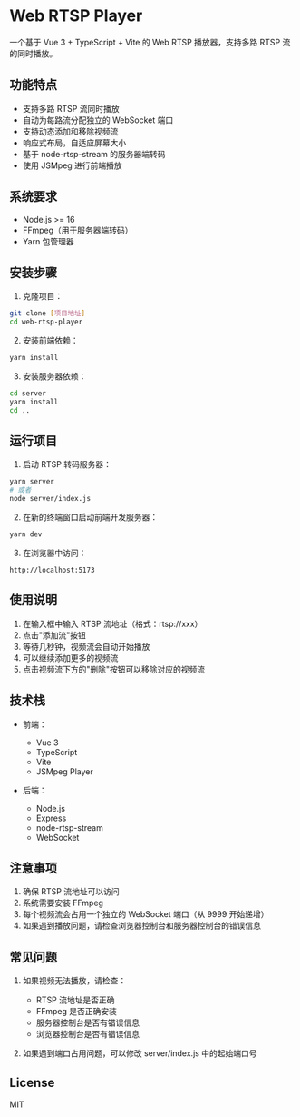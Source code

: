 # Web RTSP Player

一个基于 Vue 3 + TypeScript + Vite 的 Web RTSP 播放器，支持多路 RTSP 流的同时播放。

## 功能特点

- 支持多路 RTSP 流同时播放
- 自动为每路流分配独立的 WebSocket 端口
- 支持动态添加和移除视频流
- 响应式布局，自适应屏幕大小
- 基于 node-rtsp-stream 的服务器端转码
- 使用 JSMpeg 进行前端播放

## 系统要求

- Node.js >= 16
- FFmpeg（用于服务器端转码）
- Yarn 包管理器

## 安装步骤

1. 克隆项目：
```bash
git clone [项目地址]
cd web-rtsp-player
```

2. 安装前端依赖：
```bash
yarn install
```

3. 安装服务器依赖：
```bash
cd server
yarn install
cd ..
```

## 运行项目

1. 启动 RTSP 转码服务器：
```bash
yarn server
# 或者
node server/index.js
```

2. 在新的终端窗口启动前端开发服务器：
```bash
yarn dev
```

3. 在浏览器中访问：
```
http://localhost:5173
```

## 使用说明

1. 在输入框中输入 RTSP 流地址（格式：rtsp://xxx）
2. 点击"添加流"按钮
3. 等待几秒钟，视频流会自动开始播放
4. 可以继续添加更多的视频流
5. 点击视频流下方的"删除"按钮可以移除对应的视频流

## 技术栈

- 前端：
  - Vue 3
  - TypeScript
  - Vite
  - JSMpeg Player

- 后端：
  - Node.js
  - Express
  - node-rtsp-stream
  - WebSocket

## 注意事项

1. 确保 RTSP 流地址可以访问
2. 系统需要安装 FFmpeg
3. 每个视频流会占用一个独立的 WebSocket 端口（从 9999 开始递增）
4. 如果遇到播放问题，请检查浏览器控制台和服务器控制台的错误信息

## 常见问题

1. 如果视频无法播放，请检查：
   - RTSP 流地址是否正确
   - FFmpeg 是否正确安装
   - 服务器控制台是否有错误信息
   - 浏览器控制台是否有错误信息

2. 如果遇到端口占用问题，可以修改 server/index.js 中的起始端口号

## License

MIT
